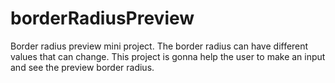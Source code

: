 # borderRadiusPreview
Border radius preview mini project. The border radius can have different values that can change. This project is gonna help the user to make an input and see the preview border radius.
